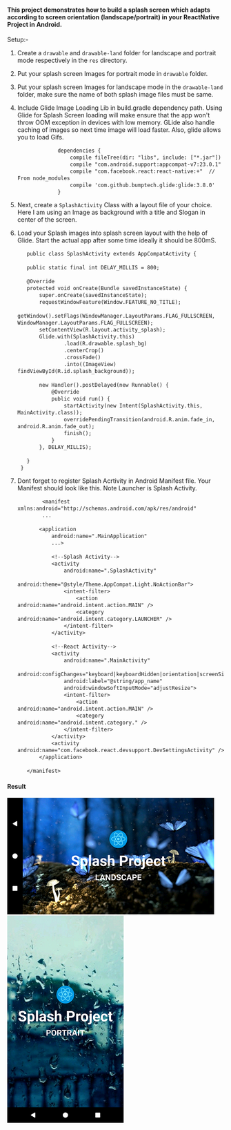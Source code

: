 #### This project demonstrates how to build a splash screen which adapts according to screen orientation (landscape/portrait) in your ReactNative Project in Android.

Setup:-

1) Create a `drawable` and `drawable-land` folder for landscape and portrait mode respectively in the `res` directory.

2) Put your splash screen Images for portrait mode in `drawable` folder.

3) Put your splash screen Images for landscape mode in the `drawable-land` folder, 
make sure the name of both splash image files must be same.

4) Include Glide Image Loading Lib in build.gradle dependency path. Using Glide for Splash Screen loading will make ensure that the app won't throw OOM exception in devices with low memory. 
GLide also handle caching of images so next time image will load faster. Also, glide allows you to load Gifs.


                    dependencies {
                        compile fileTree(dir: "libs", include: ["*.jar"])
                        compile "com.android.support:appcompat-v7:23.0.1"
                        compile "com.facebook.react:react-native:+"  // From node_modules
                        compile 'com.github.bumptech.glide:glide:3.8.0'
                    }


5) Next, create a `SplashActivity` Class with a layout file of your choice. Here I am using an Image as background with a title and Slogan in center of the screen.

6) Load your Splash images into splash screen layout with the help of Glide. Start the actual app after some time ideally it should be 800mS.

          public class SplashActivity extends AppCompatActivity {

          public static final int DELAY_MILLIS = 800;

          @Override
          protected void onCreate(Bundle savedInstanceState) {
              super.onCreate(savedInstanceState);
              requestWindowFeature(Window.FEATURE_NO_TITLE);
              getWindow().setFlags(WindowManager.LayoutParams.FLAG_FULLSCREEN, WindowManager.LayoutParams.FLAG_FULLSCREEN);
              setContentView(R.layout.activity_splash);
              Glide.with(SplashActivity.this)
                      .load(R.drawable.splash_bg)
                      .centerCrop()
                      .crossFade()
                      .into((ImageView) findViewById(R.id.splash_background));

              new Handler().postDelayed(new Runnable() {
                  @Override
                  public void run() {
                      startActivity(new Intent(SplashActivity.this, MainActivity.class));
                      overridePendingTransition(android.R.anim.fade_in, android.R.anim.fade_out);
                      finish();
                  }
              }, DELAY_MILLIS);

          }
        }
        
7) Dont forget to register Splash Acrtivity in Android Manifest file. Your Manifest should look like this. Note Launcher is Splash Activity.
     

               <manifest xmlns:android="http://schemas.android.com/apk/res/android"
               ...

              <application
                  android:name=".MainApplication"
                  ...>

                  <!--Splash Activity-->
                  <activity
                      android:name=".SplashActivity"
                      android:theme="@style/Theme.AppCompat.Light.NoActionBar">
                      <intent-filter>
                          <action android:name="android.intent.action.MAIN" />
                          <category android:name="android.intent.category.LAUNCHER" />
                      </intent-filter>
                  </activity>

                  <!--React Activity-->
                  <activity
                      android:name=".MainActivity"
                      android:configChanges="keyboard|keyboardHidden|orientation|screenSize"
                      android:label="@string/app_name"
                      android:windowSoftInputMode="adjustResize">
                      <intent-filter>
                          <action android:name="android.intent.action.MAIN" />
                          <category android:name="android.intent.category." />
                      </intent-filter>
                  </activity>
                  <activity android:name="com.facebook.react.devsupport.DevSettingsActivity" />
              </application>

          </manifest>
          
 #### Result 
 
 <img src="Art/landscape.png"> 
 <img src="Art/portrait.png"> 


